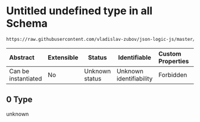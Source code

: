 # Untitled undefined type in all Schema

```txt
https://raw.githubusercontent.com/vladislav-zubov/json-logic-js/master/schemas/operators/array/all.json#/examples/0
```




| Abstract            | Extensible | Status         | Identifiable            | Custom Properties | Additional Properties | Access Restrictions | Defined In                                                    |
| :------------------ | ---------- | -------------- | ----------------------- | :---------------- | --------------------- | ------------------- | ------------------------------------------------------------- |
| Can be instantiated | No         | Unknown status | Unknown identifiability | Forbidden         | Allowed               | none                | [all.json\*](operators/array/all.json "open original schema") |

## 0 Type

unknown
